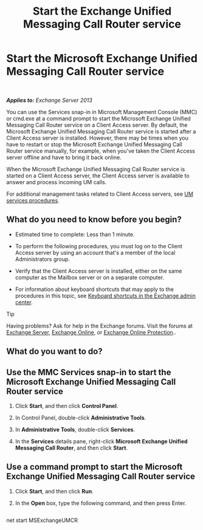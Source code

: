 ﻿---
title: 'Start the Exchange Unified Messaging Call Router service'
TOCTitle: Start the Microsoft Exchange Unified Messaging Call Router service
ms:assetid: 8b7e1a4c-87b3-4477-a95f-6b41cf2d38f0
ms:mtpsurl: https://technet.microsoft.com/en-us/library/JJ673542(v=EXCHG.150)
ms:contentKeyID: 49315458
ms.date: 12/09/2016
mtps_version: v=EXCHG.150
---

# Start the Microsoft Exchange Unified Messaging Call Router service

 

_**Applies to:** Exchange Server 2013_


You can use the Services snap-in in Microsoft Management Console (MMC) or cmd.exe at a command prompt to start the Microsoft Exchange Unified Messaging Call Router service on a Client Access server. By default, the Microsoft Exchange Unified Messaging Call Router service is started after a Client Access server is installed. However, there may be times when you have to restart or stop the Microsoft Exchange Unified Messaging Call Router service manually, for example, when you've taken the Client Access server offline and have to bring it back online.

When the Microsoft Exchange Unified Messaging Call Router service is started on a Client Access server, the Client Access server is available to answer and process incoming UM calls.

For additional management tasks related to Client Access servers, see [UM services procedures](um-services-procedures-exchange-2013-help.md).

## What do you need to know before you begin?

  - Estimated time to complete: Less than 1 minute.

  - To perform the following procedures, you must log on to the Client Access server by using an account that's a member of the local Administrators group.

  - Verify that the Client Access server is installed, either on the same computer as the Mailbox server or on a separate computer.

  - For information about keyboard shortcuts that may apply to the procedures in this topic, see [Keyboard shortcuts in the Exchange admin center](keyboard-shortcuts-in-the-exchange-admin-center-exchange-online-protection-help.md).


> [!TIP]
> Having problems? Ask for help in the Exchange forums. Visit the forums at <A href="https://go.microsoft.com/fwlink/p/?linkid=60612">Exchange Server</A>, <A href="https://go.microsoft.com/fwlink/p/?linkid=267542">Exchange Online</A>, or <A href="https://go.microsoft.com/fwlink/p/?linkid=285351">Exchange Online Protection</A>..



## What do you want to do?

## Use the MMC Services snap-in to start the Microsoft Exchange Unified Messaging Call Router service

1.  Click **Start**, and then click **Control Panel**.

2.  In Control Panel, double-click **Administrative Tools**.

3.  In **Administrative Tools**, double-click **Services**.

4.  In the **Services** details pane, right-click **Microsoft Exchange Unified Messaging Call Router**, and then click **Start**.

## Use a command prompt to start the Microsoft Exchange Unified Messaging Call Router service

1.  Click **Start**, and then click **Run**.

2.  In the **Open** box, type the following command, and then press Enter.
    
    ```powershell
net start MSExchangeUMCR
```

